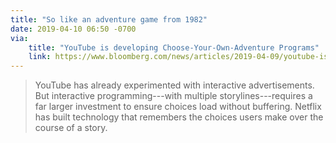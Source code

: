 ```yaml
---
title: "So like an adventure game from 1982"
date: 2019-04-10 06:50 -0700
via:
    title: "YouTube is developing Choose-Your-Own-Adventure Programs"
    link: https://www.bloomberg.com/news/articles/2019-04-09/youtube-is-developing-choose-your-own-adventure-programs
---
```


> YouTube has already experimented with interactive advertisements. But interactive programming---with multiple storylines---requires a far larger investment to ensure choices load without buffering. Netflix has built technology that remembers the choices users make over the course of a story.
